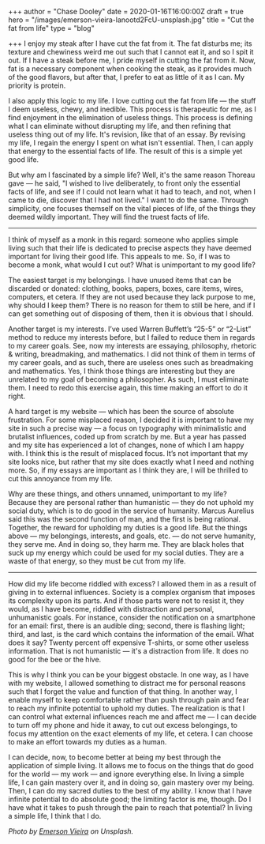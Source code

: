 +++
author = "Chase Dooley"
date = 2020-01-16T16:00:00Z
draft = true
hero = "/images/emerson-vieira-lanootd2FcU-unsplash.jpg"
title = "Cut the fat from life"
type = "blog"

+++
I enjoy my steak after I have cut the fat from it. The fat disturbs me; its texture and chewiness weird me out such that I cannot eat it, and so I spit it out. If I have a steak before me, I pride myself in cutting the fat from it. Now, fat is a necessary component when cooking the steak, as it provides much of the good flavors, but after that, I prefer to eat as little of it as I can. My priority is protein.

I also apply this logic to my life. I love cutting out the fat from life — the stuff I deem useless, chewy, and inedible. This process is therapeutic for me, as I find enjoyment in the elimination of useless things. This process is defining what I can eliminate without disrupting my life, and then refining that useless thing out of my life. It's revision, like that of an essay. By revising my life, I regain the energy I spent on what isn't essential. Then, I can apply that energy to the essential facts of life. The result of this is a simple yet good life.

But why am I fascinated by a simple life? Well, it's the same reason Thoreau gave — he said, "I wished to live deliberately, to front only the essential facts of life, and see if I could not learn what it had to teach, and not, when I came to die, discover that I had not lived." I want to do the same. Through simplicity, one focuses themself on the vital pieces of life, of the things they deemed wildly important. They will find the truest facts of life.

***

I think of myself as a monk in this regard: someone who applies simple living such that their life is dedicated to precise aspects they have deemed important for living their good life. This appeals to me. So, if I was to become a monk, what would I cut out? What is unimportant to my good life?

The easiest target is my belongings. I have unused items that can be discarded or donated: clothing, books, papers, boxes, care items, wires, computers, et cetera. If they are not used because they lack purpose to me, why should I keep them? There is no reason for them to still be here, and if I can get something out of disposing of them, then it is obvious that I should.

Another target is my interests. I’ve used Warren Buffett’s “25-5” or “2-List” method to reduce my interests before, but I failed to reduce them in regards to my career goals. See, now my interests are essaying, philosophy, rhetoric & writing, breadmaking, and mathematics. I did not think of them in terms of my career goals, and as such, there are useless ones such as breadmaking and mathematics. Yes, I think those things are interesting but they are unrelated to my goal of becoming a philosopher. As such, I must eliminate them. I need to redo this exercise again, this time making an effort to do it right.

A hard target is my website — which has been the source of absolute frustration. For some misplaced reason, I decided it is important to have my site in such a precise way — a focus on typography with minimalistic and brutalist influences, coded up from scratch by me. But a year has passed and my site has experienced a lot of changes, none of which I am happy with. I think this is the result of misplaced focus. It’s not important that my site looks nice, but rather that my site does exactly what I need and nothing more. So, if my essays are important as I think they are, I will be thrilled to cut this annoyance from my life.

Why are these things, and others unnamed, unimportant to my life? Because they are personal rather than humanistic — they do not uphold my social duty, which is to do good in the service of humanity. Marcus Aurelius said this was the second function of man, and the first is being rational. Together, the reward for upholding my duties is a good life. But the things above — my belongings, interests, and goals, etc. — do not serve humanity, they serve me. And in doing so, they harm me. They are black holes that suck up my energy which could be used for my social duties. They are a waste of that energy, so they must be cut from my life.

***

How did my life become riddled with excess? I allowed them in as a result of giving in to external influences. Society is a complex organism that imposes its complexity upon its parts. And if those parts were not to resist it, they would, as I have become, riddled with distraction and personal, unhumanistic goals. For instance, consider the notification on a smartphone for an email: first, there is an audible ding; second, there is flashing light; third, and last, is the card which contains the information of the email. What does it say? Twenty percent off expensive T-shirts, or some other useless information. That is not humanistic — it's a distraction from life. It does no good for the bee or the hive.

This is why I think you can be your biggest obstacle. In one way, as I have with my website, I allowed something to distract me for personal reasons such that I forget the value and function of that thing. In another way, I enable myself to keep comfortable rather than push through pain and fear to reach my infinite potential to uphold my duties. The realization is that I can control what external influences reach me and affect me — I can decide to turn off my phone and hide it away, to cut out excess belongings, to focus my attention on the exact elements of my life, et cetera. I can choose to make an effort towards my duties as a human.

I can decide, now, to become better at being my best through the application of simple living. It allows me to focus on the things that do good for the world — my work — and ignore everything else. In living a simple life, I can gain mastery over it, and in doing so, gain mastery over my being. Then, I can do my sacred duties to the best of my ability. I know that I have infinite potential to do absolute good; the limiting factor is me, though. Do I have what it takes to push through the pain to reach that potential? In living a simple life, I think that I do.

_Photo by_ [_Emerson Vieira_](https://unsplash.com/@emersonvieira "Emerson Vieira on Unsplash") _on Unsplash._